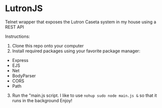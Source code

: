 # LutronJS
 Telnet wrapper that exposes the Lutron Caseta system in my house using a REST API

Instructions:
1) Clone this repo onto your computer
2) Install required packages using your favorite package manager:
 - Express
 - EJS
 - Net
 - BodyParser
 - CORS
 - Path
3) Run the "main.js script. I like to use ```nohup sudo node main.js &``` so that it runs in the background
Enjoy!
